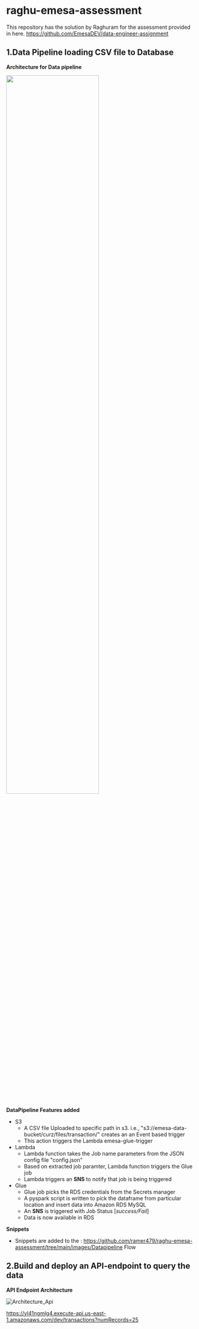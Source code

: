 # raghu-emesa-assessment
This repository has the solution by Raghuram for the assessment provided in here. https://github.com/EmesaDEV/data-engineer-assignment

## 1.Data Pipeline loading CSV file to Database 

**Architecture for Data pipeline**
<p align="left" width="100%">
  <img width="70%" src="https://user-images.githubusercontent.com/42775479/203854451-a9dabc7a-4321-4771-bbdb-fc2543e63524.jpg">
</p>

**DataPipeline Features added**
- S3
  * A CSV file Uploaded to specific path in s3. i.e., "s3://emesa-data-bucket/curz/files/transaction/" creates an an Event based trigger
  * This action triggers the Lambda emesa-glue-trigger
- Lambda 
  * Lambda function takes the Job name parameters from the JSON config file "config.json"
  * Based on extracted job paramter, Lambda function triggers the Glue job
  * Lambda triggers an **SNS** to notify that job is being triggered
- Glue
  * Glue job picks the RDS credentials from the Secrets manager
  * A pyspark script is written to pick the dataframe from particular location and insert data into Amazon RDS MySQL
  * An **SNS** is triggered with Job Status [*success/Fail*]
  * Data is now available in RDS 

**Snippets**
- Snippets are added to the : https://github.com/ramer479/raghu-emesa-assessment/tree/main/images/Datapipeline Flow

## 2.Build and deploy an API-endpoint to query the data

**API Endpoint Architecture**

![Architecture_Api](https://user-images.githubusercontent.com/42775479/203854482-cd00cc29-e177-4806-837c-73757959efce.png)

https://yl41ngmlg4.execute-api.us-east-1.amazonaws.com/dev/transactions?numRecords=25
